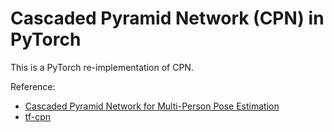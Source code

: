 # Cascaded Pyramid Network (CPN) in PyTorch
This is a PyTorch re-implementation of CPN.


Reference:  
- [Cascaded Pyramid Network for Multi-Person Pose Estimation](https://arxiv.org/pdf/1711.07319.pdf)  
- [tf-cpn](https://github.com/chenyilun95/tf-cpn)
